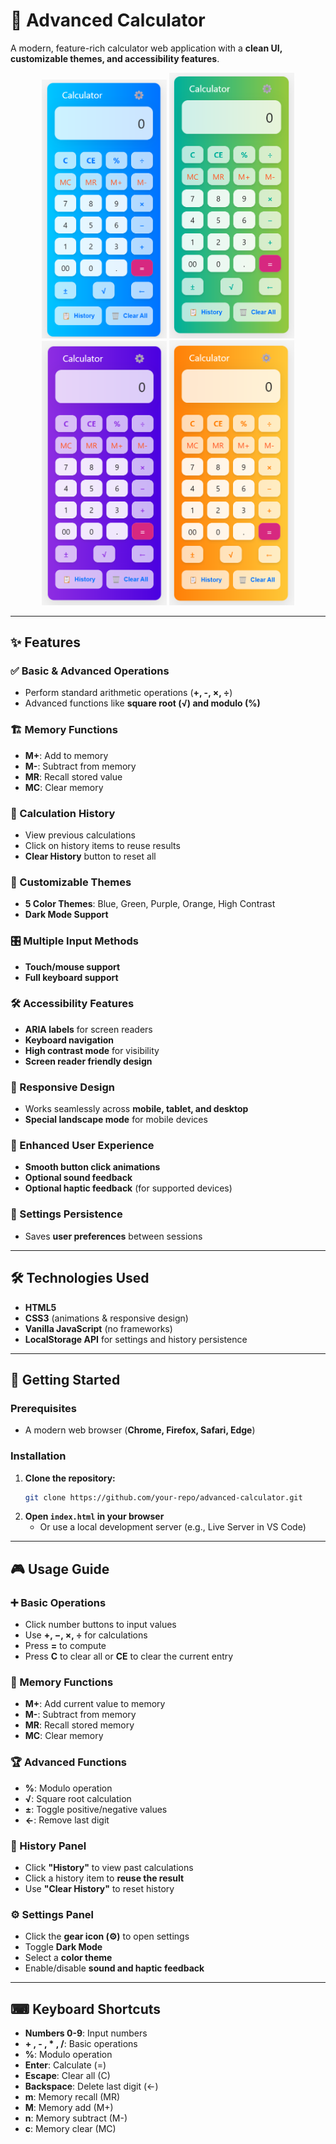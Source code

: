 # 🧮 Advanced Calculator

A modern, feature-rich calculator web application with a **clean UI, customizable themes, and accessibility features**.

<p align="center">
  <img src="./images/blue.png" width="200">
  <img src="./images/green.png" width="200">
  <img src="./images/purple.png" width="200">
  <img src="./images/orange.png" width="200">
</p>

---

## ✨ Features

### ✅ Basic & Advanced Operations

- Perform standard arithmetic operations (**+, -, ×, ÷**)
- Advanced functions like **square root (√) and modulo (%)**

### 🏗 Memory Functions

- **M+**: Add to memory
- **M-**: Subtract from memory
- **MR**: Recall stored value
- **MC**: Clear memory

### 📜 Calculation History

- View previous calculations
- Click on history items to reuse results
- **Clear History** button to reset all

### 🎨 Customizable Themes

- **5 Color Themes**: Blue, Green, Purple, Orange, High Contrast
- **Dark Mode Support**

### 🎛 Multiple Input Methods

- **Touch/mouse support**
- **Full keyboard support**

### 🛠 Accessibility Features

- **ARIA labels** for screen readers
- **Keyboard navigation**
- **High contrast mode** for visibility
- **Screen reader friendly design**

### 📱 Responsive Design

- Works seamlessly across **mobile, tablet, and desktop**
- **Special landscape mode** for mobile devices

### 🎯 Enhanced User Experience

- **Smooth button click animations**
- **Optional sound feedback**
- **Optional haptic feedback** (for supported devices)

### 🔄 Settings Persistence

- Saves **user preferences** between sessions

---

## 🛠 Technologies Used

- **HTML5**
- **CSS3** (animations & responsive design)
- **Vanilla JavaScript** (no frameworks)
- **LocalStorage API** for settings and history persistence

---

## 🚀 Getting Started

### Prerequisites

- A modern web browser (**Chrome, Firefox, Safari, Edge**)

### Installation

1. **Clone the repository:**
   ```bash
   git clone https://github.com/your-repo/advanced-calculator.git
   ```
2. **Open `index.html` in your browser**
   - Or use a local development server (e.g., Live Server in VS Code)

---

## 🎮 Usage Guide

### ➕ Basic Operations

- Click number buttons to input values
- Use **+, −, ×, ÷** for calculations
- Press **=** to compute
- Press **C** to clear all or **CE** to clear the current entry

### 🧠 Memory Functions

- **M+**: Add current value to memory
- **M-**: Subtract from memory
- **MR**: Recall stored memory
- **MC**: Clear memory

### 🏆 Advanced Functions

- **%**: Modulo operation
- **√**: Square root calculation
- **±**: Toggle positive/negative values
- **←**: Remove last digit

### 📜 History Panel

- Click **"History"** to view past calculations
- Click a history item to **reuse the result**
- Use **"Clear History"** to reset history

### ⚙ Settings Panel

- Click the **gear icon (⚙️)** to open settings
- Toggle **Dark Mode**
- Select a **color theme**
- Enable/disable **sound and haptic feedback**

---

## ⌨ Keyboard Shortcuts

- **Numbers 0-9**: Input numbers
- **+ , - , \* , /**: Basic operations
- **%**: Modulo operation
- **Enter**: Calculate (=)
- **Escape**: Clear all (C)
- **Backspace**: Delete last digit (←)
- **m**: Memory recall (MR)
- **M**: Memory add (M+)
- **n**: Memory subtract (M-)
- **c**: Memory clear (MC)

<!-- ---

## 🌍 Browser Compatibility

✅ Tested and working on:

- **Chrome 90+**
- **Firefox 88+**
- **Safari 14+**
- **Edge 90+**

---

## 🤝 Contributing

Want to contribute? Follow these steps:

1. **Fork the repository**
2. **Create a feature branch** (`git checkout -b feature/new-feature`)
3. **Commit your changes** (`git commit -m 'Add new feature'`)
4. **Push to GitHub** (`git push origin feature/new-feature`)
5. **Open a Pull Request** 🎉

---

## 📜 License

This project is licensed under the **MIT License** - see the LICENSE file for details.

---

## 🙏 Acknowledgments

- **Icons & sounds** used are royalty-free
- Special thanks to **[your acknowledgments here]** -->
